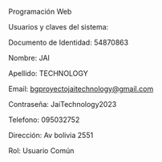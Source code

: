 Programación Web

Usuarios y claves del sistema:

Documento de Identidad: 54870863

Nombre: JAI

Apellido: TECHNOLOGY

Email: bgproyectojaitechnology@gmail.com

Contraseña: JaiTechnology2023

Telefono: 095032752

Dirección:  Av bolivia 2551

Rol: Usuario Común
